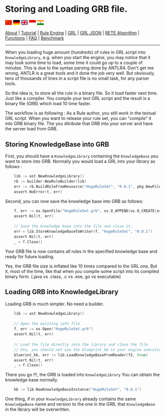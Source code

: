 # Storing and Loading GRB file.

<a href="Binary_Rule_File_cn.md"><img src="https://github.com/lipis/flag-icons/blob/main/flags/4x3/cn.svg?raw=true" alt="Binary_Rule_File_cn" width="22"/></a>
<a href="Binary_Rule_File_de.md"><img src="https://github.com/lipis/flag-icons/blob/main/flags/4x3/de.svg?raw=true" alt="Binary_Rule_File_de" width="22"/></a>
<a href="Binary_Rule_File_gb.md"><img src="https://github.com/lipis/flag-icons/blob/main/flags/4x3/gb.svg?raw=true" alt="Binary_Rule_File_gb" width="22"/></a>
<a href="Binary_Rule_File_id.md"><img src="https://github.com/lipis/flag-icons/blob/main/flags/4x3/id.svg?raw=true" alt="Binary_Rule_File_id" width="22"/></a>
<a href="Binary_Rule_File_in.md"><img src="https://github.com/lipis/flag-icons/blob/main/flags/4x3/in.svg?raw=true" alt="Binary_Rule_File_in" width="22"/></a>

[About](About_en.md) | [Tutorial](Tutorial_en.md) | [Rule Engine](RuleEngine_en.md) | [GRL](GRL_en.md) | [GRL JSON](GRL_JSON_en.md) | [RETE Algorithm](RETE_en.md) | [Functions](Function_en.md) | [FAQ](FAQ_en.md) | [Benchmark](Benchmarking_en.md)

---

When you loading huge amount (hundreds) of rules in GRL script into `KnowledgeLibrary`, e.g. when you start 
the engine, you may notice that it may took some time to load, some time it could go up to a couple of minutes.
This is due to the syntax parsing done by ANTLR4. Don't get me wrong, ANTLR is a great tools and it done the job very well.
But obviously, tens of thousands of lines in a script file is no small task, for any parser tools.

So the idea is, to store all the rule in a binary file. So it load faster next time. Just like
a compiler. You compile your text GRL script and the result is a binary file (GRB) which load 10 time faster.

The workflow is as following : As a Rule author, you still work in the textual GRL script. When you want to release your rule set,
you can "compile" it into GRB binary file. The you ditribute that GRB into your server and have the server load
from GRB.

## Storing KnowledgeBase into GRB

First, you should have a `KnowledgeLibrary` containing the `KnowledgeBase` you want to store into GRB.
Normally you would load a GRL into your library as follows :

```go
	lib := ast.NewKnowledgeLibrary()
	rb := builder.NewRuleBuilder(lib)
	err := rb.BuildRuleFromResource("HugeRuleSet", "0.0.1", pkg.NewFileResource("HugeRuleSet.grl"))
	assert.NoError(t, err)
```

Second, you can now save the knowledge base into GRB as follows:

```go
	f, err := os.OpenFile("HugeRuleSet.grb", os.O_APPEND|os.O_CREATE|os.O_WRONLY, 0644)
	assert.Nil(t, err)

	// Save the knowledge base into the file and close it.
	err = lib.StoreKnowledgeBaseToWriter(f, "HugeRuleSet", "0.0.1")
	assert.Nil(t, err)
	_ = f.Close()
```

Your GRB file is now contains all rules in the specified knowledge base
and ready for future loading.

Yes, the GRB file size is inflated like 10 times compared to the GRL one, 
But it, most of the time, like that when you compile some script into its 
compiled binary form. (.java vs .class, .c vs .exe, go vs executable)

## Loading GRB into KnowledgeLibrary

Loading GRB is much simpler. No need a builder.

```go
	lib := ast.NewKnowledgeLibrary()

	// Open the existing safe file
	f, err := os.Open("HugeRuleSet.grb")
	assert.Nil(t, err)

	// Load the file directly into the library and close the file
	// btw, you should not use the blueprint_kb in your engine execution.
	bluerint_kb, err := lib.LoadKnowledgeBaseFromReader(f2, true)
	assert.Nil(t, err)
	_ = f.Close()
```

There you go !!!, the GRB is loaded into `KnowledgeLibrary`
You can obtain the knowledge base normally.

```go
    kb := lib.NewKnowledgeBaseInstance("HugeRuleSet", "0.0.1")
```

One thing, if in your `KnowledgeLibrary` already contains the same `KnowledgeBase` name and version
to the one in the GRB, that `KnowledgeBase` in the library will be overwritten.